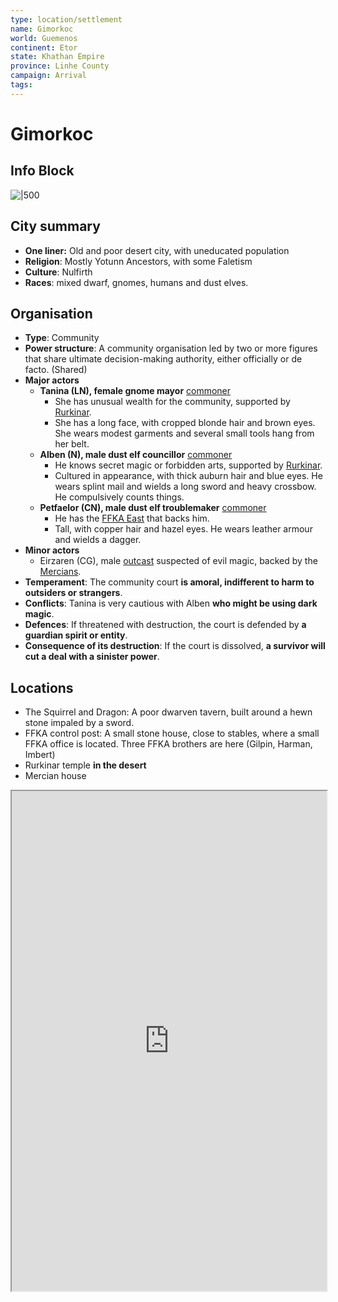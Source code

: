 ```yaml
---
type: location/settlement
name: Gimorkoc
world: Guemenos
continent: Etor
state: Khathan Empire
province: Linhe County
campaign: Arrival
tags: 
---
```


# Gimorkoc

## Info Block

![|500](https://lh3.googleusercontent.com/tLV78CwqsmTawjhMimknjGiNfZ4uR5h_GRASR9hkIm45PYg0jGExy1KytFki7nv2IN4w_X7TQcR4HBBoRhvo1yCfywf9eIXvKY_VZTTKSRTDY6_J-btQla3Lxk3LphSmWkcSlFWliesPgkSXh959i1Y)

## City summary

- **One liner:** Old and poor desert city, with uneducated population
- **Religion**: Mostly Yotunn Ancestors, with some Faletism
- **Culture**: Nulfirth
- **Races**: mixed dwarf, gnomes, humans and dust elves.

## Organisation

- **Type**: Community
- **Power structure**: A community organisation led by two or more figures that share ultimate decision-making authority, either officially or de facto. (Shared)
- **Major actors**
	- **Tanina (LN), female gnome mayor** [commoner](https://open5e.com/monsters/commoner)
		- She has unusual wealth for the community, supported by [Rurkinar](../factions/rurkinar.md).
		- She has a long face, with cropped blonde hair and brown eyes. She wears modest garments and several small tools hang from her belt.
	- **Alben (N), male dust elf **councillor**** [commoner](https://open5e.com/monsters/commoner)
		- He knows secret magic or forbidden arts, supported by [Rurkinar](../factions/rurkinar.md). 
		- Cultured in appearance, with thick auburn hair and blue eyes. He wears splint mail and wields a long sword and heavy crossbow. He compulsively counts things.
	- **Petfaelor (CN), male dust elf troublemaker** [commoner](https://open5e.com/monsters/commoner)
		- He has the [FFKA East](../factions/ffkaEast.md) that backs him.
		- Tall, with copper hair and hazel eyes. He wears leather armour and wields a dagger.
- **Minor actors**
	- Eirzaren (CG), male [outcast](https://open5e.com/monsters/apprentice-mage-a5e) suspected of evil magic, backed by the [Mercians](../factions/mercians.md).
- **Temperament**: The community court **is amoral, indifferent to harm to outsiders or strangers**.
- **Conflicts**: Tanina is very cautious with Alben **who might be using dark magic**.
- **Defences**: If threatened with destruction, the court is defended by **a guardian spirit or entity**.
- **Consequence of its destruction**: If the court is dissolved, **a survivor will cut a deal with a sinister power**.

## Locations

- The Squirrel and Dragon: A poor dwarven tavern, built around a hewn stone impaled by a sword.
- FFKA control post: A small stone house, close to stables, where a small FFKA office is located. Three FFKA brothers are here (Gilpin, Harman, Imbert)
- Rurkinar temple **in the desert**
- Mercian house

<iframe src="https://watabou.github.io/city-generator/?size=15&seed=9365024010471&name=Gimorkoc&population=1477&greens=0&farms=0&citadel=1&urban_castle=0&plaza=1&temple=0&walls=0&shantytown=0&coast=0&river=0&hub=1" width="100%" height=800>
</iframe>

